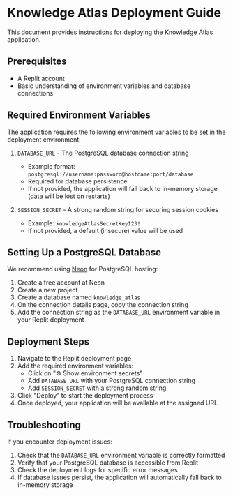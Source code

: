 # Knowledge Atlas Deployment Guide

This document provides instructions for deploying the Knowledge Atlas application.

## Prerequisites

- A Replit account
- Basic understanding of environment variables and database connections

## Required Environment Variables

The application requires the following environment variables to be set in the deployment environment:

1. `DATABASE_URL` - The PostgreSQL database connection string
   - Example format: `postgresql://username:password@hostname:port/database`
   - Required for database persistence
   - If not provided, the application will fall back to in-memory storage (data will be lost on restarts)

2. `SESSION_SECRET` - A strong random string for securing session cookies
   - Example: `knowledgeAtlasSecretKey123!`
   - If not provided, a default (insecure) value will be used

## Setting Up a PostgreSQL Database

We recommend using [Neon](https://neon.tech) for PostgreSQL hosting:

1. Create a free account at Neon
2. Create a new project
3. Create a database named `knowledge_atlas`
4. On the connection details page, copy the connection string
5. Add the connection string as the `DATABASE_URL` environment variable in your Replit deployment

## Deployment Steps

1. Navigate to the Replit deployment page
2. Add the required environment variables:
   - Click on "⚙️ Show environment secrets"
   - Add `DATABASE_URL` with your PostgreSQL connection string
   - Add `SESSION_SECRET` with a strong random string
3. Click "Deploy" to start the deployment process
4. Once deployed, your application will be available at the assigned URL

## Troubleshooting

If you encounter deployment issues:

1. Check that the `DATABASE_URL` environment variable is correctly formatted
2. Verify that your PostgreSQL database is accessible from Replit
3. Check the deployment logs for specific error messages
4. If database issues persist, the application will automatically fall back to in-memory storage